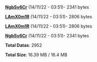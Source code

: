 [**NgbSv6Cr**](/data/NgbSv6Cr.txt) (14/11/22 - 03:51)- 2341 bytes

[**LAmX0m1R**](/data/LAmX0m1R.txt) (14/11/22 - 03:51)- 2806 bytes

[**LAmX0m1R**](/data/LAmX0m1R.txt) (14/11/22 - 03:51)- 2806 bytes

[**NgbSv6Cr**](/data/NgbSv6Cr.txt) (14/11/22 - 03:51)- 2341 bytes

**Total Datas**: 2952

**Total Size**: 16.39 MB / 16.4 MB